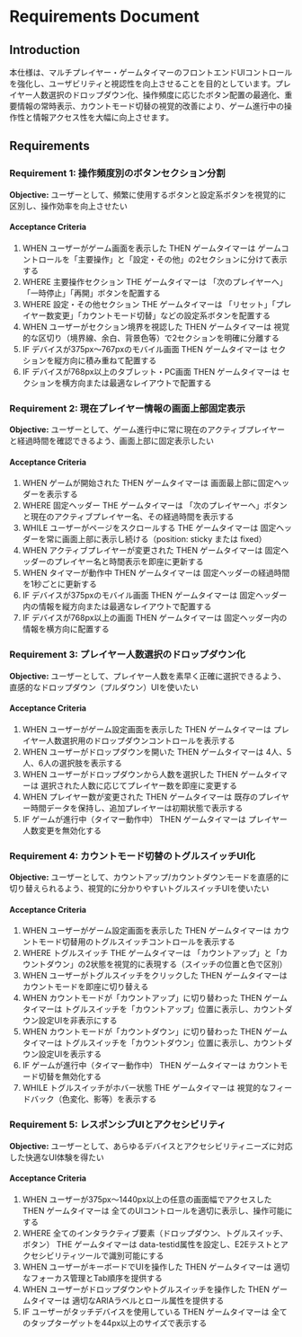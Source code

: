 # Requirements Document

## Introduction
本仕様は、マルチプレイヤー・ゲームタイマーのフロントエンドUIコントロールを強化し、ユーザビリティと視認性を向上させることを目的としています。プレイヤー人数選択のドロップダウン化、操作頻度に応じたボタン配置の最適化、重要情報の常時表示、カウントモード切替の視覚的改善により、ゲーム進行中の操作性と情報アクセス性を大幅に向上させます。

## Requirements

### Requirement 1: 操作頻度別のボタンセクション分割
**Objective:** ユーザーとして、頻繁に使用するボタンと設定系ボタンを視覚的に区別し、操作効率を向上させたい

#### Acceptance Criteria
1. WHEN ユーザーがゲーム画面を表示した THEN ゲームタイマーは ゲームコントロールを「主要操作」と「設定・その他」の2セクションに分けて表示する
2. WHERE 主要操作セクション THE ゲームタイマーは 「次のプレイヤーへ」「一時停止」「再開」ボタンを配置する
3. WHERE 設定・その他セクション THE ゲームタイマーは 「リセット」「プレイヤー数変更」「カウントモード切替」などの設定系ボタンを配置する
4. WHEN ユーザーがセクション境界を視認した THEN ゲームタイマーは 視覚的な区切り（境界線、余白、背景色等）で2セクションを明確に分離する
5. IF デバイスが375px〜767pxのモバイル画面 THEN ゲームタイマーは セクションを縦方向に積み重ねて配置する
6. IF デバイスが768px以上のタブレット・PC画面 THEN ゲームタイマーは セクションを横方向または最適なレイアウトで配置する

### Requirement 2: 現在プレイヤー情報の画面上部固定表示
**Objective:** ユーザーとして、ゲーム進行中に常に現在のアクティブプレイヤーと経過時間を確認できるよう、画面上部に固定表示したい

#### Acceptance Criteria
1. WHEN ゲームが開始された THEN ゲームタイマーは 画面最上部に固定ヘッダーを表示する
2. WHERE 固定ヘッダー THE ゲームタイマーは 「次のプレイヤーへ」ボタンと現在のアクティブプレイヤー名、その経過時間を表示する
3. WHILE ユーザーがページをスクロールする THE ゲームタイマーは 固定ヘッダーを常に画面上部に表示し続ける（position: sticky または fixed）
4. WHEN アクティブプレイヤーが変更された THEN ゲームタイマーは 固定ヘッダーのプレイヤー名と時間表示を即座に更新する
5. WHEN タイマーが動作中 THEN ゲームタイマーは 固定ヘッダーの経過時間を1秒ごとに更新する
6. IF デバイスが375pxのモバイル画面 THEN ゲームタイマーは 固定ヘッダー内の情報を縦方向または最適なレイアウトで配置する
7. IF デバイスが768px以上の画面 THEN ゲームタイマーは 固定ヘッダー内の情報を横方向に配置する

### Requirement 3: プレイヤー人数選択のドロップダウン化
**Objective:** ユーザーとして、プレイヤー人数を素早く正確に選択できるよう、直感的なドロップダウン（プルダウン）UIを使いたい

#### Acceptance Criteria
1. WHEN ユーザーがゲーム設定画面を表示した THEN ゲームタイマーは プレイヤー人数選択用のドロップダウンコントロールを表示する
2. WHEN ユーザーがドロップダウンを開いた THEN ゲームタイマーは 4人、5人、6人の選択肢を表示する
3. WHEN ユーザーがドロップダウンから人数を選択した THEN ゲームタイマーは 選択された人数に応じてプレイヤー数を即座に変更する
4. WHEN プレイヤー数が変更された THEN ゲームタイマーは 既存のプレイヤー時間データを保持し、追加プレイヤーは初期状態で表示する
5. IF ゲームが進行中（タイマー動作中） THEN ゲームタイマーは プレイヤー人数変更を無効化する

### Requirement 4: カウントモード切替のトグルスイッチUI化
**Objective:** ユーザーとして、カウントアップ/カウントダウンモードを直感的に切り替えられるよう、視覚的に分かりやすいトグルスイッチUIを使いたい

#### Acceptance Criteria
1. WHEN ユーザーがゲーム設定画面を表示した THEN ゲームタイマーは カウントモード切替用のトグルスイッチコントロールを表示する
2. WHERE トグルスイッチ THE ゲームタイマーは 「カウントアップ」と「カウントダウン」の2状態を視覚的に表現する（スイッチの位置と色で区別）
3. WHEN ユーザーがトグルスイッチをクリックした THEN ゲームタイマーは カウントモードを即座に切り替える
4. WHEN カウントモードが「カウントアップ」に切り替わった THEN ゲームタイマーは トグルスイッチを「カウントアップ」位置に表示し、カウントダウン設定UIを非表示にする
5. WHEN カウントモードが「カウントダウン」に切り替わった THEN ゲームタイマーは トグルスイッチを「カウントダウン」位置に表示し、カウントダウン設定UIを表示する
6. IF ゲームが進行中（タイマー動作中） THEN ゲームタイマーは カウントモード切替を無効化する
7. WHILE トグルスイッチがホバー状態 THE ゲームタイマーは 視覚的なフィードバック（色変化、影等）を表示する

### Requirement 5: レスポンシブUIとアクセシビリティ
**Objective:** ユーザーとして、あらゆるデバイスとアクセシビリティニーズに対応した快適なUI体験を得たい

#### Acceptance Criteria
1. WHEN ユーザーが375px〜1440px以上の任意の画面幅でアクセスした THEN ゲームタイマーは 全てのUIコントロールを適切に表示し、操作可能にする
2. WHERE 全てのインタラクティブ要素（ドロップダウン、トグルスイッチ、ボタン） THE ゲームタイマーは data-testid属性を設定し、E2Eテストとアクセシビリティツールで識別可能にする
3. WHEN ユーザーがキーボードでUIを操作した THEN ゲームタイマーは 適切なフォーカス管理とTab順序を提供する
4. WHEN ユーザーがドロップダウンやトグルスイッチを操作した THEN ゲームタイマーは 適切なARIAラベルとロール属性を提供する
5. IF ユーザーがタッチデバイスを使用している THEN ゲームタイマーは 全てのタップターゲットを44px以上のサイズで表示する
